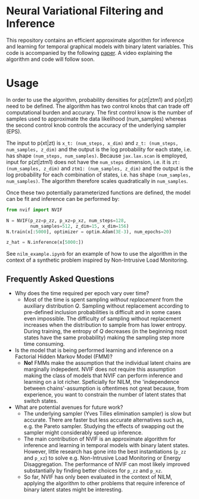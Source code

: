 # Neural Variational Filtering and Inference
This repository contains an efficient approximate algorithm for inference and learning for temporal graphical models with binary latent variables.
This code is accompanied by the following [paper](https://ieeexplore.ieee.org/abstract/document/8683552). A video explaining the algorithm and code will follow soon.

# Usage
In order to use the algorithm, probability densities for p(zt|ztm1) and p(xt|zt) need to be defined. The algorithm has two control knobs that can trade off computational burden and accurary. The first control know is the number of samples used to approximate the data likelihood (num_samples) whereas the second control knob controls the accuracy of the underlying sampler (EPS).

The input to p(xt|zt) is `x_t: (num_steps, x_dim)` and `z_t: (num_steps, num_samples, z_dim)` and the output is the log probability for each state, i.e. has shape `(num_steps, num_samples)`. Because `jax.lax.scan` is employed, input for p(zt|ztm1) does not have the `num_steps` dimension, i.e. it is `zt: (num_samples, z_dim)` and `ztm1: (num_samples, z_dim)` and the output is the log probability for each combination of states, i.e. has shape `(num_samples, num_samples)`. The algorithm therefore scales quadratically in `num_samples`.

Once these two potentially parameterized functions are defined, the model can be fit and inference can be performed by:

```python
from nvif import NVIF

N = NVIF(p_zz=p_zz, p_xz=p_xz, num_steps=128,
         num_samples=512, z_dim=15, x_dim=156)
N.train(x[:5000], optimizer = optim.Adam(3E-3), num_epochs=20)

z_hat = N.inference(x[5000:])
```

See `nilm_example.ipynb` for an example of how to use the algorithm in the context of a synthetic problem inspired by Non-Intrusive Load Monitoring.

## Frequently Asked Questions
* Why does the time required per epoch vary over time?
  * Most of the time is spent sampling _without replacement_ from the auxiliary distribution $Q$. Sampling without replacement according to pre-defined inclusion probabilities is difficult and in some cases even impossible. The difficulty of sampling without replacement increases when the distribution to sample from has lower entropy. During training, the entropy of $Q$ decreases (in the beginning most states have the same probability) making the sampling step more time consuming.
* Is the model that is being performed learning and inference on a Factorial Hidden Markov Model (FMM)?
  * __No!__ FMMs make the assumption that the individual latent chains are marginally indepedent. NVIF does not require this assumption making the class of models that NVIF can perform inference and learning on a lot richer. Speficially for NILM, the 'independence between chains'-assumption is oftentimes not great because, from experience, you want to constrain the number of latent states that switch states.
* What are potential avenues for future work?
  * The underlying sampler (Yves Tilles elimination sampler) is slow but accurate. There are faster but less accurate alternatives such as, e.g. the Pareto sampler. Studying the effects of swapping out the sampler might considerably speed up inference.
  * The main contribution of NVIF is an approximate algorithm for inference and learning in temporal models with binary latent states. However, little research has gone into the best instantiations (`p_zz` and `p_xz`) to solve e.g. Non-Intrusive Load Monitoring or Energy Disaggregation. The performance of NVIF can most likely improved substantially by finding better choices for `p_zz` and `p_xz`.
  * So far, NVIF has only been evaluated in the context of NILM, applying the algorithm to other problems that require inference of binary latent states might be interesting.
